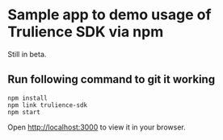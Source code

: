 # Sample app to demo usage of Trulience SDK via npm

Still in beta. 

## Run following command to git it working

```
npm install
npm link trulience-sdk
npm start
```

Open [http://localhost:3000](http://localhost:3000) to view it in your browser.
